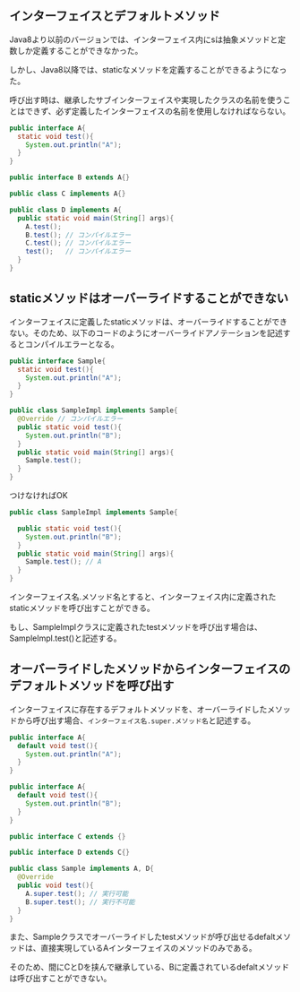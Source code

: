 ## インターフェイスとデフォルトメソッド

Java8より以前のバージョンでは、インターフェイス内にsは抽象メソッドと定数しか定義することができなかった。

しかし、Java8以降では、staticなメソッドを定義することができるようになった。

呼び出す時は、継承したサブインターフェイスや実現したクラスの名前を使うことはできず、必ず定義したインターフェイスの名前を使用しなければならない。

```Java
public interface A{
  static void test(){
    System.out.println("A");
  }
}
```

```Java
public interface B extends A{}
```

```Java
public class C implements A{}
```

```Java
public class D implements A{
  public static void main(String[] args){
    A.test();
    B.test(); // コンパイルエラー
    C.test(); // コンパイルエラー
    test();   // コンパイルエラー
  }
}
```

## staticメソッドはオーバーライドすることができない

インターフェイスに定義したstaticメソッドは、オーバーライドすることができない。そのため、以下のコードのようにオーバーライドアノテーションを記述するとコンパイルエラーとなる。

```Java
public interface Sample{
  static void test(){
    System.out.println("A");
  }
}
```

```Java
public class SampleImpl implements Sample{
  @Override // コンパイルエラー
  public static void test(){
    System.out.println("B");
  }
  public static void main(String[] args){
    Sample.test();
  }
}
```

つけなければOK

```Java
public class SampleImpl implements Sample{

  public static void test(){
    System.out.println("B");
  }
  public static void main(String[] args){
    Sample.test(); // A
  }
}
```

インターフェイス名.メソッド名とすると、インターフェイス内に定義されたstaticメソッドを呼び出すことができる。

もし、SampleImplクラスに定義されたtestメソッドを呼び出す場合は、SampleImpl.test()と記述する。

## オーバーライドしたメソッドからインターフェイスのデフォルトメソッドを呼び出す

インターフェイスに存在するデフォルトメソッドを、オーバーライドしたメソッドから呼び出す場合、`インターフェイス名.super.メソッド名`と記述する。

```Java
public interface A{
  default void test(){
    System.out.println("A");
  }
}
```

```Java
public interface A{
  default void test(){
    System.out.println("B");
  }
}
```

```Java
public interface C extends {}
```

```Java
public interface D extends C{}
```

```Java
public class Sample implements A, D{
  @Override
  public void test(){
    A.super.test(); // 実行可能
    B.super.test(); // 実行不可能
  }
}
```

また、Sampleクラスでオーバーライドしたtestメソッドが呼び出せるdefaltメソッドは、直接実現しているAインターフェイスのメソッドのみである。

そのため、間にCとDを挟んで継承している、Bに定義されているdefaltメソッドは呼び出すことができない。

